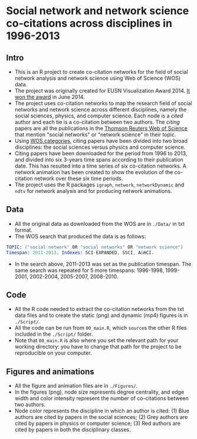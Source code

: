 Social network and network science co-citations across disciplines in 1996-2013
=========================

## Intro
- This is an R project to create co-citation networks for the field of social network analysis and network science using Web of Science (WOS) data.
- The project was originally created for EUSN Visualization Award 2014. [It won the award](http://jornades.uab.cat/eusn/content/winners-eusn-2014-conference-awards-p-leifeld-r-vacca) in June 2014.
- The project uses co-citation networks to map the research field of social networks and network science across different disciplines, namely the social sciences, physics, and computer science. Each node is a *cited* author and each tie is a co-citation between two authors. The *citing* papers are all the publications in the [Thomson Reuters Web of Science](http://thomsonreuters.com/thomson-reuters-web-of-science/) that mention "social networks" or "network science" in their topic. 
- Using [WOS categories](http://images.webofknowledge.com/WOKRS56B5/help/WOS/hp_subject_category_terms_tasca.html), citing papers have been divided into two broad disciplines: the social sciences versus physics and computer science. 
- Citing papers have been downloaded for the period from 1996 to 2013, and divided into six 3-years time spans according to their publication date. This has resulted into a time series of six co-citation networks. A network animation has been created to show the evolution of the co-citation network over these six time periods.
- The project uses the R packages `igraph`, `network`, `networkDynamic` and `ndtv` for network analysis and for producing network animations.

## Data
- All the original data as downloaded from the WOS are in `./Data/` in txt format.
- The WOS search that produced the data is as follows:
```s
TOPIC: ("social network" OR "social networks" OR "network science")
Timespan: 2011-2013. Indexes: SCI-EXPANDED, SSCI, A&HCI.
```
- In the search above, 2011-2013 was set as the publication timespan. The same search was repeated for 5 more timespans: 1996-1998, 1999-2001, 2002-2004, 2005-2007, 2008-2010.

## Code
- All the R code  needed to extract the co-citation networks from the txt data files and to create the static (png) and dynamic (mp4) figures is in `./Script/`.
- All the code can be run from `00_main.R`, which `source`s the other R files included in the `./Script/` folder.
- Note that `00_main.R` is also where you set the relevant path for your working directory: you have to change that path for the project to be reproducible on your computer.

## Figures and animations
- All the figure and animation files are in `./Figures/`.
- In the figures (png), node size represents degree centrality, and edge width and color intensity represent the number of co-citations between two authors.
- Node color represents the discipline in which an author is cited: (1) Blue authors are cited by papers in the social sciences; (2) Grey authors are cited by papers in physics or computer science; (3) Red authors are cited by papers in both the disciplinary classes.
